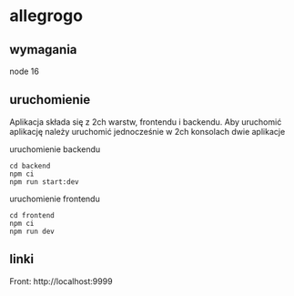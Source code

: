# allegrogo

## wymagania

node 16

## uruchomienie

Aplikacja składa się z 2ch warstw, frontendu i backendu. Aby uruchomić aplikację należy uruchomić jednocześnie w 2ch konsolach dwie aplikacje

uruchomienie backendu

```
cd backend
npm ci
npm run start:dev
```

uruchomienie frontendu

```
cd frontend
npm ci
npm run dev
```

## linki

Front: http://localhost:9999
